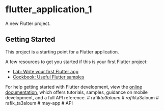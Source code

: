 # flutter_application_1

A new Flutter project.

## Getting Started

This project is a starting point for a Flutter application.

A few resources to get you started if this is your first Flutter project:

- [Lab: Write your first Flutter app](https://docs.flutter.dev/get-started/codelab)
- [Cookbook: Useful Flutter samples](https://docs.flutter.dev/cookbook)

For help getting started with Flutter development, view the
[online documentation](https://docs.flutter.dev/), which offers tutorials,
samples, guidance on mobile development, and a full API reference.
#   r a f i k _ t a 3 a l o u m  
 #   r a f i k _ t a 3 a l o u m  
 #   r a f i k _ t a 3 a l o u m  
 #   m a y - a p p  
 #   A P I  
 